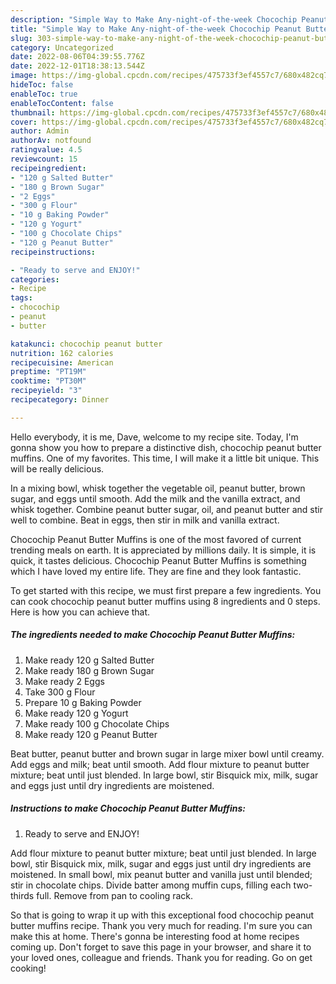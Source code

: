 ```yaml
---
description: "Simple Way to Make Any-night-of-the-week Chocochip Peanut Butter Muffins"
title: "Simple Way to Make Any-night-of-the-week Chocochip Peanut Butter Muffins"
slug: 303-simple-way-to-make-any-night-of-the-week-chocochip-peanut-butter-muffins
category: Uncategorized
date: 2022-08-06T04:39:55.776Z
date: 2022-12-01T18:38:13.544Z
image: https://img-global.cpcdn.com/recipes/475733f3ef4557c7/680x482cq70/chocochip-peanut-butter-muffins-recipe-main-photo.jpg
hideToc: false
enableToc: true
enableTocContent: false
thumbnail: https://img-global.cpcdn.com/recipes/475733f3ef4557c7/680x482cq70/chocochip-peanut-butter-muffins-recipe-main-photo.jpg
cover: https://img-global.cpcdn.com/recipes/475733f3ef4557c7/680x482cq70/chocochip-peanut-butter-muffins-recipe-main-photo.jpg
author: Admin
authorAv: notfound
ratingvalue: 4.5
reviewcount: 15
recipeingredient:
- "120 g Salted Butter"
- "180 g Brown Sugar"
- "2 Eggs"
- "300 g Flour"
- "10 g Baking Powder"
- "120 g Yogurt"
- "100 g Chocolate Chips"
- "120 g Peanut Butter"
recipeinstructions:

- "Ready to serve and ENJOY!"
categories:
- Recipe
tags:
- chocochip
- peanut
- butter

katakunci: chocochip peanut butter 
nutrition: 162 calories
recipecuisine: American
preptime: "PT19M"
cooktime: "PT30M"
recipeyield: "3"
recipecategory: Dinner

---
```



Hello everybody, it is me, Dave, welcome to my recipe site. Today, I'm gonna show you how to prepare a distinctive dish, chocochip peanut butter muffins. One of my favorites. This time, I will make it a little bit unique. This will be really delicious.

In a mixing bowl, whisk together the vegetable oil, peanut butter, brown sugar, and eggs until smooth. Add the milk and the vanilla extract, and whisk together. Combine peanut butter sugar, oil, and peanut butter and stir well to combine. Beat in eggs, then stir in milk and vanilla extract.

Chocochip Peanut Butter Muffins is one of the most favored of current trending meals on earth. It is appreciated by millions daily. It is simple, it is quick, it tastes delicious. Chocochip Peanut Butter Muffins is something which I have loved my entire life. They are fine and they look fantastic.


To get started with this recipe, we must first prepare a few ingredients. You can cook chocochip peanut butter muffins using 8 ingredients and 0 steps. Here is how you can achieve that.

<!--inarticleads1-->

##### The ingredients needed to make Chocochip Peanut Butter Muffins:

1. Make ready 120 g Salted Butter
1. Make ready 180 g Brown Sugar
1. Make ready 2 Eggs
1. Take 300 g Flour
1. Prepare 10 g Baking Powder
1. Make ready 120 g Yogurt
1. Make ready 100 g Chocolate Chips
1. Make ready 120 g Peanut Butter


Beat butter, peanut butter and brown sugar in large mixer bowl until creamy. Add eggs and milk; beat until smooth. Add flour mixture to peanut butter mixture; beat until just blended. In large bowl, stir Bisquick mix, milk, sugar and eggs just until dry ingredients are moistened. 

<!--inarticleads2-->

##### Instructions to make Chocochip Peanut Butter Muffins:


1. Ready to serve and ENJOY!

Add flour mixture to peanut butter mixture; beat until just blended. In large bowl, stir Bisquick mix, milk, sugar and eggs just until dry ingredients are moistened. In small bowl, mix peanut butter and vanilla just until blended; stir in chocolate chips. Divide batter among muffin cups, filling each two-thirds full. Remove from pan to cooling rack. 

So that is going to wrap it up with this exceptional food chocochip peanut butter muffins recipe. Thank you very much for reading. I'm sure you can make this at home. There's gonna be interesting food at home recipes coming up. Don't forget to save this page in your browser, and share it to your loved ones, colleague and friends. Thank you for reading. Go on get cooking!
